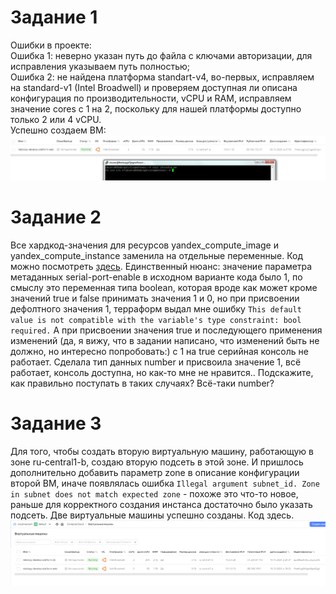 # Задание 1
Ошибки в проекте:    
Ошибка 1: неверно указан путь до файла с ключами авторизации, для исправления указываем путь полностью;    
Ошибка 2: не найдена платформа standart-v4, во-первых, исправляем на standard-v1 (Intel Broadwell) и проверяем доступная 
ли описана конфигурация по производительности, vCPU и RAM, исправляем значение cores с 1 на 2, поскольку для нашей платформы доступно только 2 или 4 vCPU.    
Успешно создаем ВМ:    
![](https://github.com/OlgaLesnykh/screenshots/blob/main/Terraform_012.png)    
# Задание 2
Все хардкод-значения для ресурсов yandex_compute_image и yandex_compute_instance заменила на отдельные переменные. Код можно посмотреть [здесь](https://github.com/OlgaLesnykh/DevOps/tree/main/Terraform/2/Task_2). Единственный нюанс: значение параметра метаданных serial-port-enable в исходном варианте кода было 1, по смыслу это переменная типа boolean, которая вроде как может кроме значений true и false принимать значения 1 и 0, но при присвоении дефолтного значения 1, терраформ выдал мне ошибку ```This default value is not compatible with the variable's type constraint: bool required.``` А при присвоении значения true и последующего применения изменений (да, я вижу, что в задании написано, что изменений быть не должно, но интересно попробовать:) с 1 на true серийная консоль не работает. Сделала тип данных number и присвоила значение 1, всё работает, консоль доступна, но как-то мне не нравится.. Подскажите, как правильно поступать в таких случаях? Всё-таки number?
# Задание 3
Для того, чтобы создать вторую виртуальную машину, работающую в зоне ru-central1-b, создаю вторую подсеть в этой зоне. И пришлось дополнительно добавить параметр zone в описание конфигурации второй ВМ, иначе появлялась ошибка ```Illegal argument subnet_id. Zone in subnet does not match expected zone``` - похоже это что-то новое, раньше для корректного создания инстанса достаточно было указать подсеть. Две виртуальные машины успешно созданы. Код здесь.    
![](https://github.com/OlgaLesnykh/screenshots/blob/main/Terraform_013.png)    
